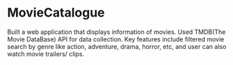 # MovieCatalogue

Built a web application that displays information of movies. 
Used TMDB(The Movie DataBase) API for data collection. Key features include filtered movie search by genre like action, adventure, drama, horror, etc, and user can also watch movie trailers/ clips.
